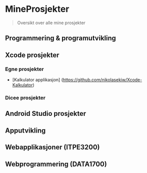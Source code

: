 # MineProsjekter
> Oversikt over alle mine prosjekter

## Programmering & programutvikling

## Xcode prosjekter
### Egne prosjekter
- [Kalkulator applikasjon] (https://github.com/nikolasekiw/Xcode-Kalkulator)
### Dicee prosjekter

## Android Studio prosjekter

## Apputvikling

## Webapplikasjoner (ITPE3200)

## Webprogrammering (DATA1700)
